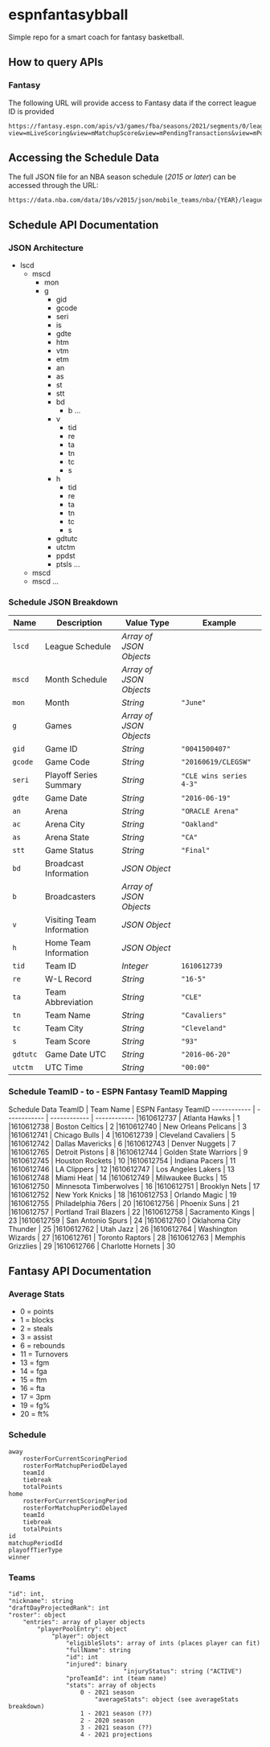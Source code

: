 # espnfantasybball

Simple repo for a smart coach for fantasy basketball.

## How to query APIs
### Fantasy
The following URL will provide access to Fantasy data if the correct league ID is provided
```
https://fantasy.espn.com/apis/v3/games/fba/seasons/2021/segments/0/leagues/68361879?view=mLiveScoring&view=mMatchupScore&view=mPendingTransactions&view=mPositionalRatings&view=mRoster&view=mSettings&view=mTeam&view=modular&view=mNav
```
## Accessing the Schedule Data
The full JSON file for an NBA season schedule (_2015 or later_) can be accessed through the URL:
```
https://data.nba.com/data/10s/v2015/json/mobile_teams/nba/{YEAR}/league/00_full_schedule.json
```

## Schedule API Documentation
### JSON Architecture
+ lscd
    + mscd
        + mon
        + g
            - gid
            - gcode
            - seri
            - is
            - gdte
            - htm
            - vtm
            - etm
            - an
            - as
            - st
            - stt
            + bd
                + b ...
            + v
                - tid
                - re
                - ta
                - tn
                - tc
                - s
            + h
                - tid
                - re
                - ta
                - tn
                - tc
                - s
            - gdtutc
            - utctm
            - ppdst
            + ptsls ...
    + mscd 
    + mscd
    ...
               

### Schedule JSON Breakdown

Name | Description | Value Type | Example
------------ | ------------ | ------------ | ------------ 
| `lscd` | League Schedule | _Array of JSON Objects_ | 
| `mscd` | Month Schedule | _Array of JSON Objects_ |
| `mon` | Month | _String_ | `"June"`
| `g` | Games | _Array of JSON Objects_ |
| `gid` | Game ID | _String_ | `"0041500407"`
| `gcode` | Game Code | _String_ | `"20160619/CLEGSW"`
| `seri` | Playoff Series Summary | _String_ | `"CLE wins series 4-3"`
| `gdte` | Game Date | _String_ | `"2016-06-19"`
| `an` | Arena | _String_ | `"ORACLE Arena"`
| `ac` | Arena City | _String_ | `"Oakland"`
| `as` | Arena State | _String_ | `"CA"`
| `stt` | Game Status | _String_ | `"Final"`
| `bd` | Broadcast Information | _JSON Object_ |
| `b` | Broadcasters | _Array of JSON Objects_ |
| `v` | Visiting Team Information | _JSON Object_ |
| `h` | Home Team Information | _JSON Object_ | 
| `tid` | Team ID | _Integer_ | `1610612739`
| `re` | W-L Record | _String_ | `"16-5"`
| `ta` | Team Abbreviation | _String_ | `"CLE"`
| `tn` | Team Name | _String_ | `"Cavaliers"`
| `tc` | Team City | _String_ | `"Cleveland"`
| `s` | Team Score | _String_ | `"93"`
| `gdtutc` | Game Date UTC | _String_ | `"2016-06-20"`
| `utctm` | UTC Time | _String_ | `"00:00"`

### Schedule TeamID - to - ESPN Fantasy TeamID Mapping

Schedule Data TeamID |	Team Name | ESPN Fantasy TeamID
------------ | ------------ | ------------ | ------------ 
|1610612737	| Atlanta Hawks	         | 1
|1610612738	| Boston Celtics	     | 2
|1610612740	| New Orleans Pelicans	 | 3
|1610612741	| Chicago Bulls	         | 4
|1610612739	| Cleveland Cavaliers	 | 5
|1610612742	| Dallas Mavericks   	 | 6
|1610612743	| Denver Nuggets    	 | 7
|1610612765	| Detroit Pistons	     | 8
|1610612744	| Golden State Warriors	 | 9
|1610612745	| Houston Rockets	     | 10
|1610612754	| Indiana Pacers	     | 11
|1610612746	| LA Clippers	         | 12
|1610612747	| Los Angeles Lakers	 | 13
|1610612748	| Miami Heat	         | 14
|1610612749	| Milwaukee Bucks	     | 15
|1610612750	| Minnesota Timberwolves | 16
|1610612751	| Brooklyn Nets	         | 17
|1610612752	| New York Knicks	     | 18
|1610612753	| Orlando Magic	         | 19
|1610612755	| Philadelphia 76ers	 | 20
|1610612756	| Phoenix Suns	         | 21
|1610612757	| Portland Trail Blazers | 22
|1610612758	| Sacramento Kings	     | 23
|1610612759	| San Antonio Spurs	     | 24
|1610612760	| Oklahoma City Thunder	 | 25
|1610612762	| Utah Jazz	             | 26
|1610612764	| Washington Wizards	 | 27
|1610612761	| Toronto Raptors	     | 28
|1610612763	| Memphis Grizzlies	     | 29
|1610612766	| Charlotte Hornets	     | 30


## Fantasy API Documentation
### Average Stats
* 0 = points
* 1 = blocks
* 2 = steals
* 3 = assist
* 6 = rebounds
* 11 = Turnovers
* 13 = fgm
* 14 = fga
* 15 = ftm
* 16 = fta
* 17 = 3pm
* 19 = fg%
* 20 = ft%

### Schedule
	away
		rosterForCurrentScoringPeriod
		rosterForMatchupPeriodDelayed
		teamId
		tiebreak
		totalPoints
	home
		rosterForCurrentScoringPeriod 
		rosterForMatchupPeriodDelayed
		teamId
		tiebreak
		totalPoints
	id
	matchupPeriodId
	playoffTierType
	winner

### Teams
	"id": int,
	"nickname": string
	"draftDayProjectedRank": int
	"roster": object
		"entries": array of player objects
			"playerPoolEntry": object
				"player": object
					"eligibleSlots": array of ints (places player can fit)
					"fullName": string
					"id": int
					"injured": binary
                                	"injuryStatus": string ("ACTIVE")
					"proTeamId": int (team name)
					"stats": array of objects
						0 - 2021 season
							"averageStats": object (see averageStats breakdown)
						1 - 2021 season (??)
						2 - 2020 season
						3 - 2021 season (??)
						4 - 2021 projections					
			
			

